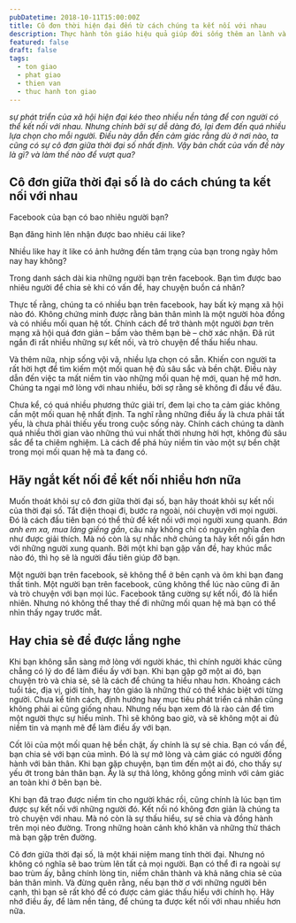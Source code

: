 ```yaml
---
pubDatetime: 2018-10-11T15:00:00Z
title: Cô đơn thời hiện đại đến từ cách chúng ta kết nối với nhau
description: Thực hành tôn giáo hiệu quả giúp đời sống thêm an lành và hạnh phúc, giác ngộ nhiều điều hữu ích để đem lại năng lượng tích cực cho bản thân, và giá trị đẹp cho cộng đồng.
featured: false
draft: false
tags:
  - ton giao
  - phat giao
  - thien van
  - thuc hanh ton giao
---
```


_sự phát triển của xã hội hiện đại kéo theo nhiều nền tảng để con người có thể kết nối với nhau. Nhưng chính bởi sự dễ dàng đó, lại đem đến quá nhiều lựa chọn cho mỗi người. Điều này dẫn đến cảm giác rằng dù ở nơi nào, ta cũng có sự cô đơn giữa thời đại số nhất định. Vậy bản chất của vấn đề này là gì? và làm thế nào để vượt qua?_

## Cô đơn giữa thời đại số là do cách chúng ta kết nối với nhau

Facebook của bạn có bao nhiêu người bạn?

Bạn đăng hình lên nhận được bao nhiêu cái like?

Nhiều like hay ít like có ảnh hưởng đến tâm trạng của bạn trong ngày hôm nay hay không?

Trong danh sách dài kia những người bạn trên facebook. Bạn tìm được bao nhiêu người để chia sẻ khi có vấn đề, hay chuyện buồn cá nhân?

Thực tế rằng, chúng ta có nhiều bạn trên facebook, hay bất kỳ mạng xã hội nào đó. Không chứng minh được rằng bản thân mình là một người hòa đồng và có nhiều mối quan hệ tốt. Chính cách để trở thành một người _bạn_ trên mạng xã hội quá đơn giản – bấm vào thêm bạn bè – chờ xác nhận. Đã rút ngắn đi rất nhiều những sự kết nối, và trò chuyện để thấu hiểu nhau.

Và thêm nữa, nhịp sống vội vã, nhiều lựa chọn có sẵn. Khiến con người ta rất hời hợt để tìm kiếm một mối quan hệ đủ sâu sắc và bền chặt. Điều này dẫn đến việc ta mất niềm tin vào những mối quan hệ mới, quan hệ mở hơn. Chúng ta ngại mở lòng với nhau nhiều, bởi sợ rằng sẽ không đi đầu về đâu.

Chưa kể, có quá nhiều phương thức giải trí, đem lại cho ta cảm giác không cần một mối quan hệ nhất định. Ta nghĩ rằng những điều ấy là chưa phải tất yếu, là chưa phải thiếu yếu trong cuộc sống này. Chính cách chúng ta dành quá nhiều thời gian vào những thú vui nhất thời nhưng hời hợt, không đủ sâu sắc để ta chiêm nghiệm. Là cách để phá hủy niềm tin vào một sự bền chặt trong mọi mối quan hệ mà ta đang có.

## Hãy ngắt kết nối để kết nối nhiều hơn nữa

Muốn thoát khỏi sự cô đơn giữa thời đại số, bạn hãy thoát khỏi sự kết nối của thời đại số. Tắt điện thoại đi, bước ra ngoài, nói chuyện với mọi người. Đó là cách đầu tiên bạn có thể thử để kết nối với mọi người xung quanh. _Bán anh em xa, mua láng giềng gần_, câu này không chỉ có nguyên nghĩa đen như được giải thích. Mà nó còn là sự nhắc nhở chúng ta hãy kết nối gần hơn với những người xung quanh. Bởi một khi bạn gặp vấn đề, hay khúc mắc nào đó, thì họ sẽ là người đầu tiên giúp đỡ bạn.

Một người bạn trên facebook, sẽ không thể ở bên cạnh và ôm khi bạn đang thất tình. Một người bạn trên facebook, cũng không thể lúc nào cũng đi ăn và trò chuyện với bạn mọi lúc. Facebook tăng cường sự kết nối, đó là hiển nhiên. Nhưng nó không thể thay thế đi những mối quan hệ mà bạn có thể nhìn thấy ngay trước mắt.

## Hay chia sẻ để được lắng nghe

Khi bạn không sẵn sàng mở lòng với người khác, thì chính người khác cũng chẳng có lý do để làm điều ấy với bạn. Khi bạn gặp gỡ một ai đó, bạn chuyện trò và chia sẻ, sẽ là cách để chúng ta hiểu nhau hơn. Khoảng cách tuổi tác, địa vị, giới tính, hay tôn giáo là những thứ có thể khác biệt với từng người. Chưa kể tính cách, định hướng hay mục tiêu phát triển cá nhân cũng không phải ai cũng giống nhau. Nhưng nếu bạn xem đó là rào cản để tìm một người thực sự hiểu mình. Thì sẽ không bao giờ, và sẽ không một ai đủ niềm tin và mạnh mẽ để làm điều ấy với bạn.

Cốt lõi của một mối quan hệ bền chặt, ấy chính là sự sẻ chia. Bạn có vấn đề, bạn chia sẻ với bạn của mình. Đó là sự mở lòng và cảm giác có người đồng hành với bản thân. Khi bạn gặp chuyện, bạn tìm đến một ai đó, cho thấy sự yếu ớt trong bản thân bạn. Ấy là sự thả lỏng, không gồng mình với cảm giác an toàn khi ở bên bạn bè.

Khi bạn đã trao được niềm tin cho người khác rồi, cũng chính là lúc bạn tìm được sự kết nối với những người đó. Kết nối nó không đơn giản là chúng ta trò chuyện với nhau. Mà nó còn là sự thấu hiểu, sự sẻ chia và đồng hành trên mọi nẻo đường. Trong những hoàn cảnh khó khăn và những thử thách mà bạn gặp trên đường.

Cô đơn giữa thời đại số, là một khái niệm mang tính thời đại. Nhưng nó không có nghĩa sẽ bao trùm lên tất cả mọi người. Bạn có thể đi ra ngoài sự bao trùm ấy, bằng chính lòng tin, niềm chân thành và khả năng chia sẻ của bản thân mình. Và đừng quên rằng, nếu bạn thờ ơ với những người bên cạnh, thì bạn sẽ rất khó để có được cảm giác thấu hiểu với chính họ. Hãy nhớ điều ấy, để làm nền tảng, để chúng ta được kết nối với nhau nhiều hơn nữa.
